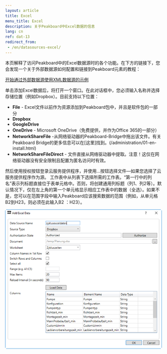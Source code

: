 ```yaml
---
layout: article
title: Excel
menu_title: Excel
description: 关于Peakboard中Excel数据的信息
lang: cn
ref: dat-13
redirect_from:
 - /en/datasources-excel/
---
```

本页解释了访问Peakboard中的Excel数据源时的各个功能。在下方的链接下，您会发现一个关于外部数据源如何配置和链接到Peakboard元素的教程：

[开始通过外部数据源使用XML数据源的示例](/tutorials/03-en-xml-data.html)

单击添加Excel数据后，将打开一个窗口。在此对话框中，您必须输入名称并选择存储位置（例如Dropbox）。目前支持以下位置：

* **File** - Excel文件以前作为资源添加到Peakboard包中，并且是软件包的一部分
* **Dropbox**
* **GoogleDrive**
* **OneDrive** - Microsoft OneDrive（免费提供，并作为Office 365的一部分）
* **NetworkShareFile** -从网络驱动器的Peakboard-Bridge中拖出该文件。有关Peakboard Bridge的更多信息可以在[这里]找到。(/administration/01-en-install.html)
* **NetworkShareFileDirect** - 文件直接从网络驱动器中提取。注意！这仅在网络驱动器没有安全限制且配置为匿名访问时有效。

然后使用授权按钮登录云服务提供程序，并使用…按钮选择文件—如果您选择了云服务提供程序作为源。
工作表中从列表下选择所需的工作表。“第一行中的列名”表示列标题直接位于表单元格中。否则，将创建通用列标题（列1、列2等）。默认情况下，仅在左上角的第一个单元格显示相应工作表中的数据（全选）。如果不是，您可以在范围字段中输入Peakboard应该搜索数据的范围（例如，从单元格B2到H23，则必须在此输入B2 ：H23）。

 ![Add Excel Data Dialog](/assets/images/data-sources/excel/add-excel-data.png)

